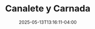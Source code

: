 ---
title: "Canalete y Carnada"
description: "Agrupación Margariteña de amplia trayectoria"
featured_image: "/images/agrupaciones/canalete_y_carnadajpg"
date: 2025-05-13T13:16:11-04:00
etiquetas: ["edo. nva. esparta", "agrupaciones", "agrupaciones edo. nva. esparta"]
region: ["edo. nva. esparta"]
fundacion: 1991
integrantes: []
# generos: ["Joropo Oriental", "Gaita Margariteña", "Polo", "Diversion Cochense"]
discografia: []
---